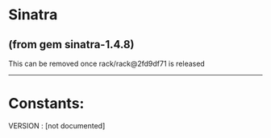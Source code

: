 # Sinatra

(from gem sinatra-1.4.8)
---

This can be removed once rack/rack@2fd9df71 is released



---
# Constants:

VERSION
:   [not documented]


